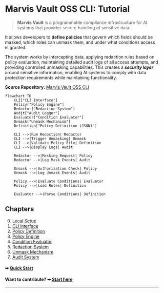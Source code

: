 # Marvis Vault OSS CLI: Tutorial

> **Marvis Vault** is a programmable compliance infrastructure for AI systems that provides secure handling of sensitive data. 

It allows developers to **define policies** that govern which fields should be masked, which roles can unmask them, and under what conditions access is granted. 

The system works by intercepting data, applying redaction rules based on policy evaluation, maintaining detailed audit logs of all access attempts, and providing controlled unmasking capabilities. This creates a ***security layer*** around sensitive information, enabling AI systems to comply with data protection requirements while maintaining functionality.


**Source Repository:** [Marvis Vault OSS CLI](https://github.com/abbybiswas/marvis-vault-oss)

```mermaid
flowchart TD
    CLI["CLI Interface"]
    Policy["Policy Engine"]
    Redactor["Redaction System"]
    Audit["Audit Logger"]
    Evaluator["Condition Evaluator"]
    Unmask["Unmask Mechanism"]
    Definition["Policy Definition (JSON)"]

    CLI -->|Run Redaction| Redactor
    CLI -->|Trigger Unmasking| Unmask
    CLI -->|Validate Policy File| Definition
    CLI -->|Display Logs| Audit

    Redactor -->|Masking Request| Policy
    Redactor -->|Log Mask Events| Audit

    Unmask -->|Authorization Check| Policy
    Unmask -->|Log Unmask Events| Audit

    Policy -->|Evaluate Conditions| Evaluator
    Policy -->|Load Rules| Definition

    Evaluator -->|Parse Conditions| Definition
```

## Chapters

0. [Local Setup](../SETUP.md)
1. [CLI Interface](02_cli_interface_.md)
2. [Policy Definition](03_policy_definition_.md)
3. [Policy Engine](04_policy_engine_.md)
4. [Condition Evaluator](05_condition_evaluator_.md)
5. [Redaction System](06_redaction_system_.md)
6. [Unmask Mechanism](07_unmask_mechanism_.md)
7. [Audit System](08_audit_system_.md)

#### ➡ [Quick Start](00_quickstart.md)

#### Want to contribute? ➡ [Start here](../CONTRIBUTING.md)
---
